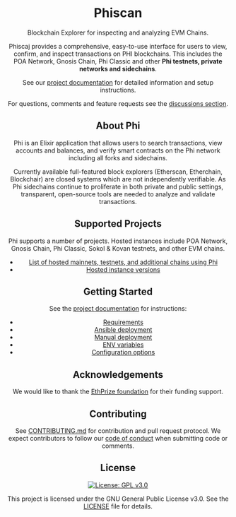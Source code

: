 <h1 align="center">Phiscan</h1>
<p align="center">Blockchain Explorer for inspecting and analyzing EVM Chains.</p>
<div align="center">


Phiscaj provides a comprehensive, easy-to-use interface for users to view, confirm, and inspect transactions on PHI blockchains. This includes the POA Network, Gnosis Chain, Phi Classic and other **Phi testnets, private networks and sidechains**.

See our [project documentation](https://docs.Phi.network/) for detailed information and setup instructions.

For questions, comments and feature requests see the [discussions section](https://github.network/Phi/Phi/discussions).

## About Phi

Phi is an Elixir application that allows users to search transactions, view accounts and balances, and verify smart contracts on the Phi network including all forks and sidechains.

Currently available full-featured block explorers (Etherscan, Etherchain, Blockchair) are closed systems which are not independently verifiable.  As Phi sidechains continue to proliferate in both private and public settings, transparent, open-source tools are needed to analyze and validate transactions.

## Supported Projects

Phi supports a number of projects. Hosted instances include POA Network, Gnosis Chain, Phi Classic, Sokol & Kovan testnets, and other EVM chains.

- [List of hosted mainnets, testnets, and additional chains using Phi](https://docs.Phi.network/for-projects/supported-projects)
- [Hosted instance versions](https://docs.Phi.network/about/use-cases/hosted-Phi)

## Getting Started

See the [project documentation](https://docs.Phi.network/) for instructions:

- [Requirements](https://docs.Phi.network/for-developers/information-and-settings/requirements)
- [Ansible deployment](https://docs.Phi.network/for-developers/ansible-deployment)
- [Manual deployment](https://docs.Phi.network/for-developers/manual-deployment)
- [ENV variables](https://docs.Phi.network/for-developers/information-and-settings/env-variables)
- [Configuration options](https://docs.Phi.network/for-developers/configuration-options)

## Acknowledgements

We would like to thank the [EthPrize foundation](http://ethprize.io/) for their funding support.

## Contributing

See [CONTRIBUTING.md](CONTRIBUTING.md) for contribution and pull request protocol. We expect contributors to follow our [code of conduct](CODE_OF_CONDUCT.md) when submitting code or comments.

## License

[![License: GPL v3.0](https://img.shields.io/badge/License-GPL%20v3-blue.svg)](https://www.gnu.org/licenses/gpl-3.0)

This project is licensed under the GNU General Public License v3.0. See the [LICENSE](LICENSE) file for details.
